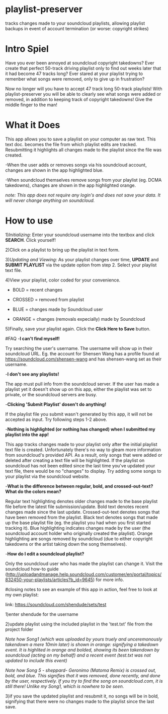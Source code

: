 # playlist-preserver
tracks changes made to your soundcloud playlists, allowing playlist backups in event of account termination (or worse: copyright strikes)

# Intro Spiel
Have you ever been annoyed at soundcloud copyright takedowns? Ever create that perfect 50-track driving playlist only to find out weeks later that it had become 47 tracks long? Ever stared at your playlist trying to remenber what songs were removed, only to give up in frustration?

Now no longer will you have to accept 47 track long 50-track playlists! With playlist-preserver you will be able to clearly see what songs were added or removed, in addition to keeping track of copyright takedowns!  Give the middle finger to the man!

# What it Does
This app allows you to save a playlist on your computer as raw text. This text doc. becomes the file from which playlist edits are tracked. Resubmitting it highlights all changes made to the playlist since the file was created. 

-When the user adds or removes songs via his soundcloud account, changes are shown in the app highlighted blue.

-When soundcloud themselves remove songs from your playlist (eg. DCMA takedowns), changes are shown in the app highlighted orange. 


*note: This app does not require any login's and does not save your data. It will never change anything on soundcloud.*

# How to use


1)*Initializing:* Enter your soundcloud username into the textbox and click **SEARCH**. Click yourself!

2)Click on a playlist to bring up the playlist in text form.

3)*Updating and Viewing:* As your playlist changes over time, **UPDATE** and **SUBMIT PLAYLIST** via the update option from step 2.
Select your playlist text file.

4)View your playlist,  color coded for your convenience.



  * BOLD = recent changes

  * CROSSED = removed from playlist

  * BLUE = changes made by Soundcloud user

  * ORANGE = changes (removals expecially) made by Soundcloud




5)Finally, save your playlist again. Click the **Click Here to Save** button.

#FAQ
 -**I can't find myself!**

Try searching the user's username. The username will show up in their soundcloud URL. Eg. the account for Shensen Wang has a profile found at https://soundcloud.com/shensen-wang and has shensen-wang set as their username.

 -**I don't see any playlists!**

The app must pull info from the soundcloud server. If the user has made a playlist yet it doesn't show up on this app, either the playlist was set to private, or the soundcloud servers are busy. 

 -**Clicking 'Submit Playlist' dosen't do anything!**

If the playlist file you submit wasn't generated by this app, it will not be accepted as input. Try following steps 1-2 above. 

 -**Nothing is highlighted (or nothing has changed) when I submitted my playlist into the app!**

This app tracks changes made to your playlist only after the initial playlist text file is created. Unfortunately there's no way to gleam more information from soundcloud's provided API. As a result, only songs that were added or deleted after creating a text file will be highlighted. If the playlist on soundcloud has not been edited since the last time you've updated your text file, there would be no "changes" to display. Try adding some songs to your playlist via the soundcloud website. 

 -**What is the difference between regular, bold, and crossed-out-text? What do the colors mean?**

Regular text highlighting denotes older changes made to the base playlist file before the latest file submission/update. Bold text denotes recent changes made since the last update. Crossed-out-text denotes songs that have been removed from the playlist. Black text denotes songs that made up the base playlist file (eg. the playlist you had when you first started tracking it). Blue highlighting indicates changes made by the user (the soundcloud account holder who originally created the playlist). Orange highlighting are songs removed by soundcloud (due to either copyright takedowns or the artist taking down the song themselves).

-**How do I edit a soundcloud playlist?**

Only the soundcloud user who has made the playlist can change it. Visit the soundcloud how-to guide (http://uploadandmanage.help.soundcloud.com/customer/en/portal/topics/832450-your-playlists/articles?b_id=9645) for more info.


#closing notes
to see an example of this app in action, feel free to look at my own playlist:

   link: https://soundcloud.com/shendude/sets/test

1)enter shendude for the username

2)update playlist using the included playlist in the 'test.txt' file from the project folder

*Note how Song1 (which was uploaded by yours truely and unceremonously takendown a mere 10min later) is shown in orange: signifying a takedown event. It is highlited in orange and bolded, showing its been takendown by soundcloud (acting on my behalf) and a recent event (test.txt was not updated to include this event)*

*Note how Song 5 - sheppard- Geronimo (Matoma Remix) is crossed out, bold, and blue. This signifies that it was removed, done recently, and done by the user, respectively. If you try to find the song on soundcloud.com, it is still there! Unlike my Song1, which is nowhere to be seen.*

3)if you save the updated playlist and resubmit it, no songs will be in bold, signifying that there were no changes made to the playlist since the last save.
